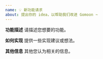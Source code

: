 ```yaml
---
name: 💡 新功能请求
about: 提出你的 idea，以帮助我们改进 Gomoon ~
---
```


**功能描述**
请描述您想要的功能。

**如何实现**
提供一些实现建议或想法。

**其他信息**
其他您认为相关的信息。
